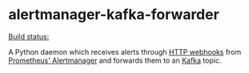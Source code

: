 # alertmanager-kafka-forwarder

[Build status:](https://github.com/insani4c/alertmanager-kafka-forwarder/actions/workflows/docker-image.yml/badge.svg)

A Python daemon which receives alerts through [HTTP webhooks](https://prometheus.io/docs/alerting/configuration/#webhook-receiver-%3Cwebhook_config%3E) from [Prometheus' Alertmanager](https://github.com/prometheus/alertmanager) and forwards them to an [Kafka](https://kafka.apache.org/) topic.
